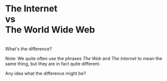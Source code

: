 # The Internet <br>vs<br> The World Wide Web

<br>
What's the difference?


Note:
We quite often use the phrases _The Web_ and _The Internet_ to mean the same thing, but they are in fact quite different.

Any idea what the difference might be?

